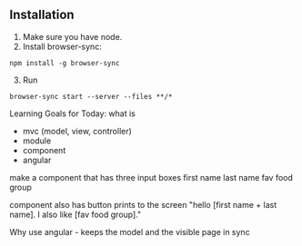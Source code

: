 ## Installation

1. Make sure you have node.
2. Install browser-sync:
```
npm install -g browser-sync
```
3. Run
```
browser-sync start --server --files **/*
```

Learning Goals for Today:
what is
  - mvc (model, view, controller)
  - module
  - component
  - angular

  make a component that has three input boxes
  first name
  last name
  fav food group

  component also has button
  prints to the screen "hello [first name + last name]. I also like [fav food group]."


Why use angular - keeps the model and the visible page in sync
